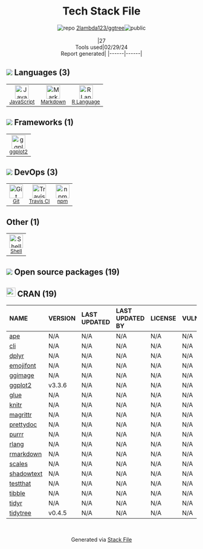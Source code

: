 <!--
&lt;--- Readme.md Snippet without images Start ---&gt;
## Tech Stack
2lambda123/ggtree is built on the following main stack:

- [JavaScript](https://developer.mozilla.org/en-US/docs/Web/JavaScript) – Languages
- [Markdown](http://daringfireball.net/projects/markdown/) – Languages
- [R Language](http://www.r-project.org/) – Languages
- [ggplot2](https://ggplot2.tidyverse.org/) – Charting Libraries
- [Travis CI](http://travis-ci.com/) – Continuous Integration
- [Shell](https://en.wikipedia.org/wiki/Shell_script) – Shells

Full tech stack [here](/techstack.md)

&lt;--- Readme.md Snippet without images End ---&gt;

&lt;--- Readme.md Snippet with images Start ---&gt;
## Tech Stack
2lambda123/ggtree is built on the following main stack:

- <img width='25' height='25' src='https://img.stackshare.io/service/1209/javascript.jpeg' alt='JavaScript'/> [JavaScript](https://developer.mozilla.org/en-US/docs/Web/JavaScript) – Languages
- <img width='25' height='25' src='https://img.stackshare.io/service/1147/markdown.png' alt='Markdown'/> [Markdown](http://daringfireball.net/projects/markdown/) – Languages
- <img width='25' height='25' src='https://img.stackshare.io/service/1213/r-logo.png' alt='R Language'/> [R Language](http://www.r-project.org/) – Languages
- <img width='25' height='25' src='https://img.stackshare.io/service/6560/New_Project__90_.png' alt='ggplot2'/> [ggplot2](https://ggplot2.tidyverse.org/) – Charting Libraries
- <img width='25' height='25' src='https://img.stackshare.io/service/460/Lu6cGu0z_400x400.png' alt='Travis CI'/> [Travis CI](http://travis-ci.com/) – Continuous Integration
- <img width='25' height='25' src='https://img.stackshare.io/service/4631/default_c2062d40130562bdc836c13dbca02d318205a962.png' alt='Shell'/> [Shell](https://en.wikipedia.org/wiki/Shell_script) – Shells

Full tech stack [here](/techstack.md)

&lt;--- Readme.md Snippet with images End ---&gt;
-->
<div align="center">

# Tech Stack File
![](https://img.stackshare.io/repo.svg "repo") [2lambda123/ggtree](https://github.com/2lambda123/ggtree)![](https://img.stackshare.io/public_badge.svg "public")
<br/><br/>
|27<br/>Tools used|02/29/24 <br/>Report generated|
|------|------|
</div>

## <img src='https://img.stackshare.io/languages.svg'/> Languages (3)
<table><tr>
  <td align='center'>
  <img width='36' height='36' src='https://img.stackshare.io/service/1209/javascript.jpeg' alt='JavaScript'>
  <br>
  <sub><a href="https://developer.mozilla.org/en-US/docs/Web/JavaScript">JavaScript</a></sub>
  <br>
  <sub></sub>
</td>

<td align='center'>
  <img width='36' height='36' src='https://img.stackshare.io/service/1147/markdown.png' alt='Markdown'>
  <br>
  <sub><a href="http://daringfireball.net/projects/markdown/">Markdown</a></sub>
  <br>
  <sub></sub>
</td>

<td align='center'>
  <img width='36' height='36' src='https://img.stackshare.io/service/1213/r-logo.png' alt='R Language'>
  <br>
  <sub><a href="http://www.r-project.org/">R Language</a></sub>
  <br>
  <sub></sub>
</td>

</tr>
</table>

## <img src='https://img.stackshare.io/frameworks.svg'/> Frameworks (1)
<table><tr>
  <td align='center'>
  <img width='36' height='36' src='https://img.stackshare.io/service/6560/New_Project__90_.png' alt='ggplot2'>
  <br>
  <sub><a href="https://ggplot2.tidyverse.org/">ggplot2</a></sub>
  <br>
  <sub></sub>
</td>

</tr>
</table>

## <img src='https://img.stackshare.io/devops.svg'/> DevOps (3)
<table><tr>
  <td align='center'>
  <img width='36' height='36' src='https://img.stackshare.io/service/1046/git.png' alt='Git'>
  <br>
  <sub><a href="http://git-scm.com/">Git</a></sub>
  <br>
  <sub></sub>
</td>

<td align='center'>
  <img width='36' height='36' src='https://img.stackshare.io/service/460/Lu6cGu0z_400x400.png' alt='Travis CI'>
  <br>
  <sub><a href="http://travis-ci.com/">Travis CI</a></sub>
  <br>
  <sub></sub>
</td>

<td align='center'>
  <img width='36' height='36' src='https://img.stackshare.io/service/1120/lejvzrnlpb308aftn31u.png' alt='npm'>
  <br>
  <sub><a href="https://www.npmjs.com/">npm</a></sub>
  <br>
  <sub></sub>
</td>

</tr>
</table>

## Other (1)
<table><tr>
  <td align='center'>
  <img width='36' height='36' src='https://img.stackshare.io/service/4631/default_c2062d40130562bdc836c13dbca02d318205a962.png' alt='Shell'>
  <br>
  <sub><a href="https://en.wikipedia.org/wiki/Shell_script">Shell</a></sub>
  <br>
  <sub></sub>
</td>

</tr>
</table>


## <img src='https://img.stackshare.io/group.svg' /> Open source packages (19)</h2>

## <img width='24' height='24' src='https://img.stackshare.io/package_manager/105004/default_a16028785587c9c482ce21483b5e660123a3d270.png'/> CRAN (19)

|NAME|VERSION|LAST UPDATED|LAST UPDATED BY|LICENSE|VULNERABILITIES|
|:------|:------|:------|:------|:------|:------|
|[ape](https://cran.r-project.org/ape)|N/A|N/A|N/A |N/A|N/A|
|[cli](https://cran.r-project.org/cli)|N/A|N/A|N/A |N/A|N/A|
|[dplyr](https://cran.r-project.org/dplyr)|N/A|N/A|N/A |N/A|N/A|
|[emojifont](https://cran.r-project.org/emojifont)|N/A|N/A|N/A |N/A|N/A|
|[ggimage](https://cran.r-project.org/ggimage)|N/A|N/A|N/A |N/A|N/A|
|[ggplot2](https://cran.r-project.org/ggplot2)|v3.3.6|N/A|N/A |N/A|N/A|
|[glue](https://cran.r-project.org/glue)|N/A|N/A|N/A |N/A|N/A|
|[knitr](https://cran.r-project.org/knitr)|N/A|N/A|N/A |N/A|N/A|
|[magrittr](https://cran.r-project.org/magrittr)|N/A|N/A|N/A |N/A|N/A|
|[prettydoc](https://cran.r-project.org/prettydoc)|N/A|N/A|N/A |N/A|N/A|
|[purrr](https://cran.r-project.org/purrr)|N/A|N/A|N/A |N/A|N/A|
|[rlang](https://cran.r-project.org/rlang)|N/A|N/A|N/A |N/A|N/A|
|[rmarkdown](https://cran.r-project.org/rmarkdown)|N/A|N/A|N/A |N/A|N/A|
|[scales](https://cran.r-project.org/scales)|N/A|N/A|N/A |N/A|N/A|
|[shadowtext](https://cran.r-project.org/shadowtext)|N/A|N/A|N/A |N/A|N/A|
|[testthat](https://cran.r-project.org/testthat)|N/A|N/A|N/A |N/A|N/A|
|[tibble](https://cran.r-project.org/tibble)|N/A|N/A|N/A |N/A|N/A|
|[tidyr](https://cran.r-project.org/tidyr)|N/A|N/A|N/A |N/A|N/A|
|[tidytree](https://cran.r-project.org/tidytree)|v0.4.5|N/A|N/A |N/A|N/A|

<br/>
<div align='center'>

Generated via [Stack File](https://github.com/marketplace/stack-file)

